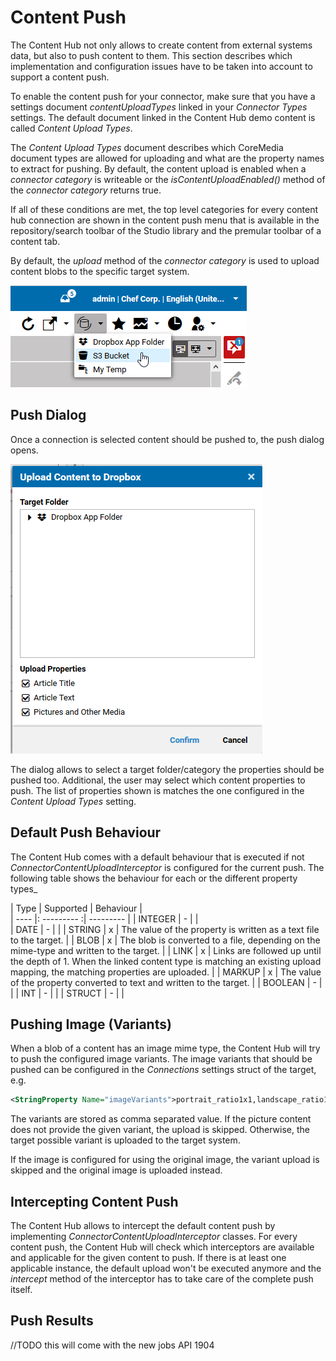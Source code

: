 # Content Push

The Content Hub not only allows to create content from external systems data, but also to push content to them.
This section describes which implementation and configuration issues have to be taken into account to support a content push.

To enable the content push for your connector, make sure that you have a settings document _contentUploadTypes_ linked
in your _Connector Types_ settings. The default document linked in the Content Hub demo content is called _Content Upload Types_. 

The _Content Upload Types_ document describes which CoreMedia document types are allowed for uploading
and what are the property names to extract for pushing. By default, the content upload is enabled when a _connector category_ is writeable
or the _isContentUploadEnabled()_ method of the _connector category_ returns true.

If all of these conditions are met, the top level categories for every content hub connection are shown in the content
push menu that is available in the repository/search toolbar of the Studio library and the premular toolbar of a content tab. 
 
By default, the _upload_ method of the _connector category_ is used to upload content blobs to the specific target system.

![Content Push Menu](https://github.com/CoreMedia/coremedia-studio-hub/blob/master/documentation/images/push_dropdown.png)

## Push Dialog

Once a connection is selected content should be pushed to, the push dialog opens.

![Content Push Dialog](https://github.com/CoreMedia/coremedia-studio-hub/blob/master/documentation/images/push_dialog.png)

The dialog allows to select a target folder/category the properties should be pushed too.
Additional, the user may select which content properties to push. The list of properties shown is matches the one 
configured in the _Content Upload Types_ setting.
  

## Default Push Behaviour

The Content Hub comes with a default behaviour that is executed if not _ConnectorContentUploadInterceptor_ is configured
for the current push. The following table shows the behaviour for each or the different property types_


| Type | Supported | Behaviour |  
| ---- |: --------- :| --------- |
| INTEGER | - | |  
| DATE | - | |
| STRING | x | The value of the property is written as a text file to the target. |
| BLOB | x | The blob is converted to a file, depending on the mime-type and written to the target. |
| LINK | x | Links are followed up until the depth of 1. When the linked content type is matching an existing upload mapping, the matching properties are uploaded. |
| MARKUP | x | The value of the property converted to text and written to the target. | 
| BOOLEAN | - | |
| INT | - | |
| STRUCT | - | |


## Pushing Image (Variants)

When a blob of a content has an image mime type, the Content Hub will try to push the configured image variants.
The image variants that should be pushed can be configured in the _Connections_ settings struct of the target, e.g.

```xml
<StringProperty Name="imageVariants">portrait_ratio1x1,landscape_ratio16x9,landscape_ratio4x3</StringProperty>
```

The variants are stored as comma separated value. If the picture content does not provide the given variant, the upload 
is skipped. Otherwise, the target possible variant is uploaded to the target system.

If the image is configured for using the original image, the variant upload is skipped and the original image is uploaded instead.

## Intercepting Content Push

The Content Hub allows to intercept the default content push by implementing _ConnectorContentUploadInterceptor_ classes.
For every content push, the Content Hub will check which interceptors are available and applicable for the given content to push.
If there is at least one applicable instance, the default upload won't be executed anymore and the _intercept_ method
of the interceptor has to take care of the complete push itself.

## Push Results

//TODO this will come with the new jobs API 1904

